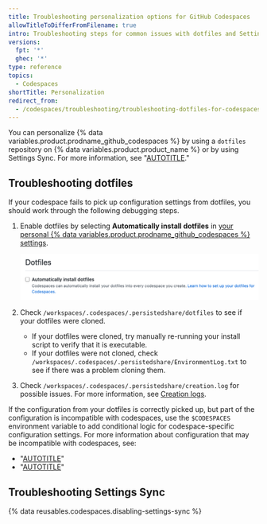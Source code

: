 ```yaml
---
title: Troubleshooting personalization options for GitHub Codespaces
allowTitleToDifferFromFilename: true
intro: Troubleshooting steps for common issues with dotfiles and Settings Sync.
versions:
  fpt: '*'
  ghec: '*'
type: reference
topics:
  - Codespaces
shortTitle: Personalization
redirect_from:
  - /codespaces/troubleshooting/troubleshooting-dotfiles-for-codespaces
---
```


You can personalize {% data variables.product.prodname_github_codespaces %} by using a `dotfiles` repository on {% data variables.product.product_name %} or by using Settings Sync. For more information, see "[AUTOTITLE](/codespaces/customizing-your-codespace/personalizing-github-codespaces-for-your-account)."

## Troubleshooting dotfiles

If your codespace fails to pick up configuration settings from dotfiles, you should work through the following debugging steps.

1. Enable dotfiles by selecting **Automatically install dotfiles** in [your personal {% data variables.product.prodname_github_codespaces %} settings](https://github.com/settings/codespaces).

   ![Screenshot of the "Dotfiles" section of the codespace settings, with the "Automatically install dotfiles" option cleared.](/assets/images/help/codespaces/install-custom-dotfiles.png)

1. Check `/workspaces/.codespaces/.persistedshare/dotfiles` to see if your dotfiles were cloned.
   - If your dotfiles were cloned, try manually re-running your install script to verify that it is executable.
   - If your dotfiles were not cloned, check `/workspaces/.codespaces/.persistedshare/EnvironmentLog.txt` to see if there was a problem cloning them.
1. Check `/workspaces/.codespaces/.persistedshare/creation.log` for possible issues. For more information, see [Creation logs](/codespaces/troubleshooting/github-codespaces-logs#creation-logs).

If the configuration from your dotfiles is correctly picked up, but part of the configuration is incompatible with codespaces, use the `$CODESPACES` environment variable to add conditional logic for codespace-specific configuration settings. For more information about configuration that may be incompatible with codespaces, see:
- "[AUTOTITLE](/codespaces/troubleshooting/troubleshooting-authentication-to-a-repository#problems-with-the-repository-from-which-you-created-the-codespace)"
- "[AUTOTITLE](/codespaces/troubleshooting/troubleshooting-gpg-verification-for-github-codespaces#errors-caused-by-conflicting-configuration)"

## Troubleshooting Settings Sync

{% data reusables.codespaces.disabling-settings-sync %}
